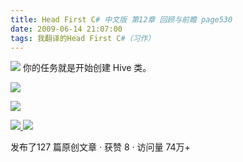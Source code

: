 ```yaml
---
title: Head First C# 中文版 第12章 回顾与前瞻 page530
date: 2009-06-14 21:07:00
tags: 我翻译的Head First C#（习作）
---
```

![](https://p-blog.csdn.net/images/p_blog_csdn_net/cuipengfei1/EntryImages/20090614/2009-06-14_20-40-31.jpg) 你的任务就是开始创建  Hive  类。

![](https://p-blog.csdn.net/images/p_blog_csdn_net/cuipengfei1/EntryImages/20090614/2009-06-14_20-42-27.jpg)

![](https://p-blog.csdn.net/images/p_blog_csdn_net/cuipengfei1/EntryImages/20090614/2009-06-14_20-58-29.jpg)



[ ![](https://profile.csdnimg.cn/5/2/5/3_cuipengfei1)
![](https://g.csdnimg.cn/static/user-reg-year/1x/11.png)
](https://blog.csdn.net/cuipengfei1)



发布了127 篇原创文章  ·  获赞 8  ·  访问量 74万+

